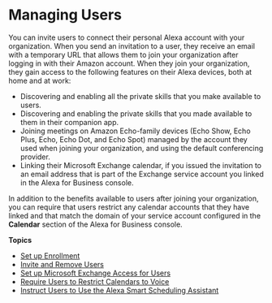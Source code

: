 # Managing Users<a name="manage-users"></a>

You can invite users to connect their personal Alexa account with your organization\. When you send an invitation to a user, they receive an email with a temporary URL that allows them to join your organization after logging in with their Amazon account\. When they join your organization, they gain access to the following features on their Alexa devices, both at home and at work:
+ Discovering and enabling all the private skills that you make available to users\.
+ Discovering and enabling the private skills that you made available to them in their companion app\.
+ Joining meetings on Amazon Echo\-family devices \(Echo Show, Echo Plus, Echo, Echo Dot, and Echo Spot\) managed by the account they used when joining your organization, and using the default conferencing provider\.
+ Linking their Microsoft Exchange calendar, if you issued the invitation to an email address that is part of the Exchange service account you linked in the Alexa for Business console\. 

In addition to the benefits available to users after joining your organization, you can require that users restrict any calendar accounts that they have linked and that match the domain of your service account configured in the **Calendar** section of the Alexa for Business console\. 

**Topics**
+ [Set up Enrollment](enroll-users.md)
+ [Invite and Remove Users](add-users.md)
+ [Set up Microsoft Exchange Access for Users](connect-exchange.md)
+ [Require Users to Restrict Calendars to Voice](voice-restrict.md)
+ [Instruct Users to Use the Alexa Smart Scheduling Assistant](scheduling-assistant.md)